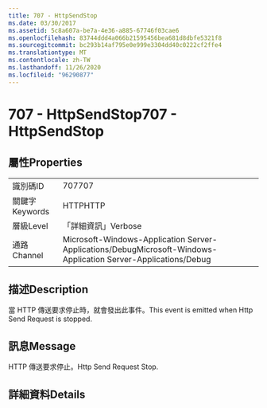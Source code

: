 ```yaml
---
title: 707 - HttpSendStop
ms.date: 03/30/2017
ms.assetid: 5c8a607a-be7a-4e36-a885-67746f03cae6
ms.openlocfilehash: 83744ddd4a066b21595456bea681d8dbfe5321f8
ms.sourcegitcommit: bc293b14af795e0e999e3304dd40c0222cf2ffe4
ms.translationtype: MT
ms.contentlocale: zh-TW
ms.lasthandoff: 11/26/2020
ms.locfileid: "96290877"
---
```

# <a name="707---httpsendstop"></a><span data-ttu-id="34854-102">707 - HttpSendStop</span><span class="sxs-lookup"><span data-stu-id="34854-102">707 - HttpSendStop</span></span>

## <a name="properties"></a><span data-ttu-id="34854-103">屬性</span><span class="sxs-lookup"><span data-stu-id="34854-103">Properties</span></span>  
  
|||  
|-|-|  
|<span data-ttu-id="34854-104">識別碼</span><span class="sxs-lookup"><span data-stu-id="34854-104">ID</span></span>|<span data-ttu-id="34854-105">707</span><span class="sxs-lookup"><span data-stu-id="34854-105">707</span></span>|  
|<span data-ttu-id="34854-106">關鍵字</span><span class="sxs-lookup"><span data-stu-id="34854-106">Keywords</span></span>|<span data-ttu-id="34854-107">HTTP</span><span class="sxs-lookup"><span data-stu-id="34854-107">HTTP</span></span>|  
|<span data-ttu-id="34854-108">層級</span><span class="sxs-lookup"><span data-stu-id="34854-108">Level</span></span>|<span data-ttu-id="34854-109">「詳細資訊」</span><span class="sxs-lookup"><span data-stu-id="34854-109">Verbose</span></span>|  
|<span data-ttu-id="34854-110">通路</span><span class="sxs-lookup"><span data-stu-id="34854-110">Channel</span></span>|<span data-ttu-id="34854-111">Microsoft-Windows-Application Server-Applications/Debug</span><span class="sxs-lookup"><span data-stu-id="34854-111">Microsoft-Windows-Application Server-Applications/Debug</span></span>|  
  
## <a name="description"></a><span data-ttu-id="34854-112">描述</span><span class="sxs-lookup"><span data-stu-id="34854-112">Description</span></span>  

 <span data-ttu-id="34854-113">當 HTTP 傳送要求停止時，就會發出此事件。</span><span class="sxs-lookup"><span data-stu-id="34854-113">This event is emitted when Http Send Request is stopped.</span></span>  
  
## <a name="message"></a><span data-ttu-id="34854-114">訊息</span><span class="sxs-lookup"><span data-stu-id="34854-114">Message</span></span>  

 <span data-ttu-id="34854-115">HTTP 傳送要求停止。</span><span class="sxs-lookup"><span data-stu-id="34854-115">Http Send Request Stop.</span></span>  
  
## <a name="details"></a><span data-ttu-id="34854-116">詳細資料</span><span class="sxs-lookup"><span data-stu-id="34854-116">Details</span></span>
